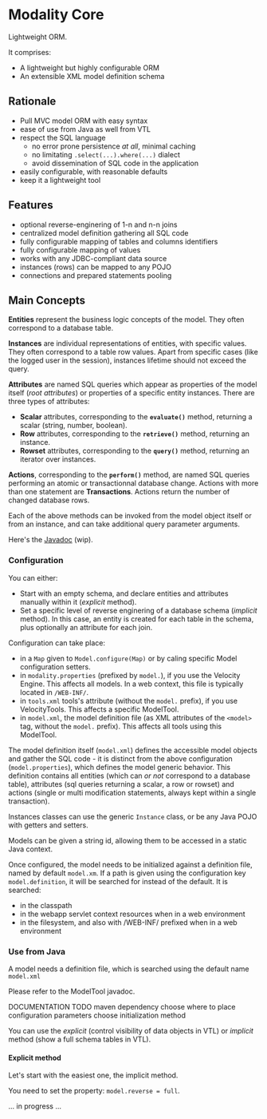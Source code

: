 # Modality Core

Lightweight ORM.

It comprises:

- A lightweight but highly configurable ORM
- An extensible XML model definition schema

## Rationale

+ Pull MVC model ORM with easy syntax
+ ease of use from Java as well from VTL
+ respect the SQL language
    - no error prone persistence *at all*, minimal caching
    - no limitating `.select(...).where(...)` dialect
    - avoid dissemination of SQL code in the application
+ easily configurable, with reasonable defaults
+ keep it a lightweight tool

## Features

+ optional reverse-enginering of 1-n and n-n joins
+ centralized model definition gathering all SQL code
+ fully configurable mapping of tables and columns identifiers
+ fully configurable mapping of values
+ works with any JDBC-compliant data source
+ instances (rows) can be mapped to any POJO
+ connections and prepared statements pooling

## Main Concepts

**Entities** represent the business logic concepts of the model. They often correspond to a database table.

**Instances** are individual representations of entities, with specific values. They often correspond to a table row values. Apart from specific cases
(like the logged user in the session), instances lifetime should not exceed the query.

**Attributes** are named SQL queries which appear as properties of the model itself (*root attributes*) or properties of a
specific entity instances. There are three types of attributes:

+ **Scalar** attributes, corresponding to the **`evaluate()`** method, returning a scalar (string, number, boolean).
+ **Row** attributes, corresponding to the **`retrieve()`** method, returning an instance.
+ **Rowset** attributes, corresponding to the **`query()`** method, returning an iterator over instances.

**Actions**, corresponding to the **`perform()`** method,  are named SQL queries performing an atomic or transactionnal database change.
Actions with more than one statement are **Transactions**. Actions return the number of changed database rows.

Each of the above methods can be invoked from the model object itself or from an instance, and can take additional query parameter arguments.

Here's the [Javadoc](https://republicate.com/modality/apidocs/) (wip).

### Configuration

You can either:

+ Start with an empty schema, and declare entities and attributes manually within it (*explicit* method).
+ Set a specific level of reverse enginering of a database schema (*implicit* method). In this case, an entity is
created for each table in the schema, plus optionally an attribute for each join.

Configuration can take place:

+ in a `Map` given to `Model.configure(Map)` or by caling specific Model configuration setters.
+ in `modality.properties` (prefixed by `model.`), if you use the Velocity Engine. This affects all models. In a web context,
this file is typically located in `/WEB-INF/`.
+ in `tools.xml` tools's attribute (without the `model.` prefix), if you use VelocityTools. This affects a specific ModelTool.
+ in `model.xml`, the model definition file (as XML attributes of the `<model>` tag, without the `model.` prefix). This affects all tools using this ModelTool.

The model definition itself (`model.xml`) defines the accessible model objects and gather the SQL code - it is distinct from the above configuration (`model.properties`),
which defines the model generic behavior. This definition contains all entities (which can *or not* correspond to a database table), attributes (sql queries returning a scalar, a row or rowset)
and actions (single or multi modification statements, always kept within a single transaction).

Instances classes can use the generic `Instance` class, or be any Java POJO with getters and setters.

Models can be given a string id, allowing them to be accessed in a static Java context.

Once configured, the model needs to be initialized against a definition file, named by default `model.xm`.
If a path is given using the configuration key `model.definition`, it will be searched for instead of the default. It is searched:
+ in the classpath
+ in the webapp servlet context resources when in a web environment
+ in the filesystem, and also with /WEB-INF/ prefixed when in a web environment

### Use from Java

A model needs a definition file, which is searched using the default name `model.xml` 

Please refer to the ModelTool javadoc.

DOCUMENTATION TODO 
maven dependency
choose where to place configuration parameters
choose initialization method

You can use the *explicit* (control visibility of data objects in VTL) or *implicit* method (show a full schema tables in VTL).

#### Explicit method

Let's start with the easiest one, the implicit method.

You need to set the property: `model.reverse = full`.

... in progress ...


